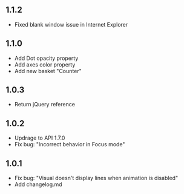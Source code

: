 ## 1.1.2
* Fixed blank window issue in Internet Explorer

## 1.1.0
* Add Dot opacity property
* Add axes color property
* Add new basket "Counter"

## 1.0.3
* Return jQuery reference

## 1.0.2
* Updrage to API 1.7.0
* Fix bug: "Incorrect behavior in Focus mode"

## 1.0.1
* Fix bug: "Visual doesn't display lines when animation is disabled"
* Add changelog.md
